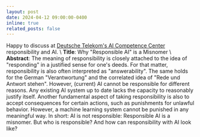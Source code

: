 ```yaml
---
layout: post
date: 2024-04-12 09:00:00-0400
inline: true
related_posts: false
---
```


Happy to discuss at [Deutsche Telekom's AI Competence Center](https://www.telekom.com/en/company/digital-responsibility/details/artificial-intelligence-at-deutsche-telekom-1055154) responsibility and AI.
\\
**Title**: Why "Responsible AI" is a Misnomer
\\
**Abstract**: The meaning of responsibility is closely attached to the idea of "responding" in a justified sense for one's deeds. For that matter, responsibility is also often interpreted as "answerability". The same holds for the German "Verantwortung" and the correlated idea of "Rede und Antwort stehen". However, (current) AI cannot be responsible for different reasons. Any existing AI system up to date lacks the capacity to reasonably justify itself. Another fundamental aspect of taking responsibility is also to accept consequences for certain actions, such as punishments for unlawful behavior. However, a machine learning system cannot be punished in any meaningful way. In short: AI is not responsible: Responsible AI is a misnomer. But who is responsible? And how can responsibility with AI look like?
